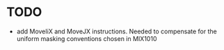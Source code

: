 # TODO

- add MoveIiX and MoveJX instructions. Needed to compensate for the uniform masking conventions chosen in MIX1010
